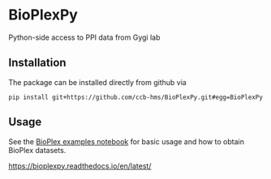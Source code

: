 # BioPlexPy
Python-side access to PPI data from Gygi lab

## Installation
The package can be installed directly from github via

```
pip install git+https://github.com/ccb-hms/BioPlexPy.git#egg=BioPlexPy
```

## Usage

See the [BioPlex examples notebook](https://github.com/ccb-hms/BioPlexPy/blob/main/BioPlex_Examples.ipynb) for basic usage and how to obtain
BioPlex datasets.

https://bioplexpy.readthedocs.io/en/latest/
